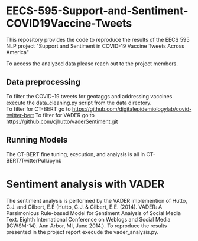 # EECS-595-Support-and-Sentiment-COVID19Vaccine-Tweets
This repository provides the code to reproduce the results of the EECS 595 NLP project "Support and Sentiment in COVID-19 Vaccine Tweets Across America"

To access the analyzed data please reach out to the project members.

## Data preprocessing
To filter the COVID-19 tweets for geotaggs and addressing vaccines execute the data_cleaning.py script from the data directory.  
To filter for CT-BERT go to https://github.com/digitalepidemiologylab/covid-twitter-bert
To filter for VADER go to https://github.com/cjhutto/vaderSentiment.git

## Running Models
The CT-BERT fine tuning, execution, and analysis is all in CT-BERT/TwitterPull.ipynb

# Sentiment analysis with VADER
The sentiment analysis is performed by the VADER implemention of Hutto, C.J. and Gilbert, E.E (Hutto, C.J. & Gilbert, E.E. (2014). VADER: A Parsimonious Rule-based Model for Sentiment Analysis of Social Media Text. Eighth International Conference on Weblogs and Social Media (ICWSM-14). Ann Arbor, MI, June 2014.). 
To reproduce the results presented in the project report execude the vader_analysis.py.
